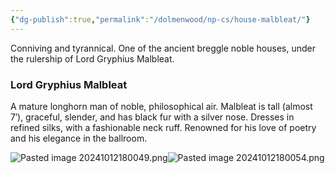 ```yaml
---
{"dg-publish":true,"permalink":"/dolmenwood/np-cs/house-malbleat/"}
---
```


Conniving and tyrannical. One of the ancient breggle noble houses, under the rulership of Lord Gryphius Malbleat.

### Lord Gryphius Malbleat

A mature longhorn man of noble, philosophical air. Malbleat is tall (almost 7′), graceful, slender, and has black fur with a silver nose. Dresses in refined silks, with a fashionable neck ruff. Renowned  for his love of poetry and his elegance in the ballroom.  

![Pasted image 20241012180049.png](/img/user/Dolmenwood/Images/Pasted%20image%2020241012180049.png)![Pasted image 20241012180054.png](/img/user/Dolmenwood/Images/Pasted%20image%2020241012180054.png)